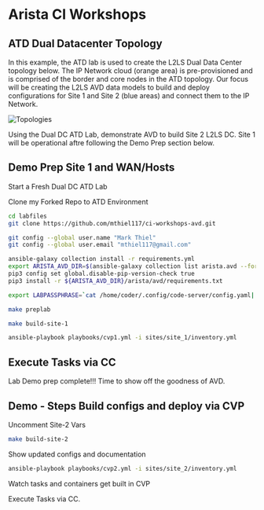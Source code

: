 # Arista CI Workshops

## **ATD Dual Datacenter Topology**

In this example, the ATD lab is used to create the L2LS Dual Data Center topology below. The IP Network cloud (orange area) is pre-provisioned and is comprised of the border and core nodes in the ATD topology. Our focus will be creating the L2LS AVD data models to build and deploy configurations for Site 1 and Site 2 (blue areas) and connect them to the IP Network.

![Topologies](images/topologies.png)

Using the Dual DC ATD Lab, demonstrate AVD to build Site 2 L2LS DC. Site 1 will be operational aftre following the Demo Prep section below.

## Demo Prep Site 1 and WAN/Hosts

Start a Fresh Dual DC ATD Lab

Clone my Forked Repo to ATD Environment

```bash
cd labfiles
git clone https://github.com/mthiel117/ci-workshops-avd.git
```

```bash
git config --global user.name "Mark Thiel"
git config --global user.email "mthiel117@gmail.com"
```

```bash
ansible-galaxy collection install -r requirements.yml
export ARISTA_AVD_DIR=$(ansible-galaxy collection list arista.avd --format yaml | head -1 | cut -d: -f1)
pip3 config set global.disable-pip-version-check true
pip3 install -r ${ARISTA_AVD_DIR}/arista/avd/requirements.txt
```

```bash
export LABPASSPHRASE=`cat /home/coder/.config/code-server/config.yaml| grep "password:" | awk '{print $2}'`
```

```bash
make preplab
```

```bash
make build-site-1
```

```bash
ansible-playbook playbooks/cvp1.yml -i sites/site_1/inventory.yml
```

## Execute Tasks via CC

Lab Demo prep complete!!! Time to show off the goodness of AVD.

## Demo - Steps Build configs and deploy via CVP

Uncomment Site-2 Vars

```bash
make build-site-2
```

Show updated configs and documentation

```bash
ansible-playbook playbooks/cvp2.yml -i sites/site_2/inventory.yml
```

Watch tasks and containers get built in CVP

Execute Tasks via CC.


